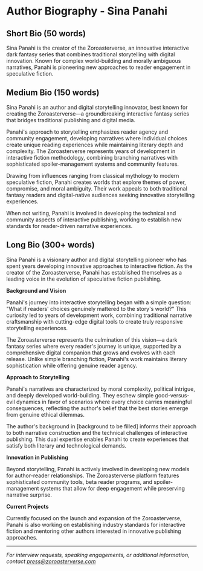 # Author Biography - Sina Panahi

## Short Bio (50 words)

Sina Panahi is the creator of the Zoroasterverse, an innovative interactive dark fantasy series that combines traditional storytelling with digital innovation. Known for complex world-building and morally ambiguous narratives, Panahi is pioneering new approaches to reader engagement in speculative fiction.

## Medium Bio (150 words)

Sina Panahi is an author and digital storytelling innovator, best known for creating the Zoroasterverse—a groundbreaking interactive fantasy series that bridges traditional publishing and digital media. 

Panahi's approach to storytelling emphasizes reader agency and community engagement, developing narratives where individual choices create unique reading experiences while maintaining literary depth and complexity. The Zoroasterverse represents years of development in interactive fiction methodology, combining branching narratives with sophisticated spoiler-management systems and community features.

Drawing from influences ranging from classical mythology to modern speculative fiction, Panahi creates worlds that explore themes of power, compromise, and moral ambiguity. Their work appeals to both traditional fantasy readers and digital-native audiences seeking innovative storytelling experiences.

When not writing, Panahi is involved in developing the technical and community aspects of interactive publishing, working to establish new standards for reader-driven narrative experiences.

## Long Bio (300+ words)

Sina Panahi is a visionary author and digital storytelling pioneer who has spent years developing innovative approaches to interactive fiction. As the creator of the Zoroasterverse, Panahi has established themselves as a leading voice in the evolution of speculative fiction publishing.

**Background and Vision**

Panahi's journey into interactive storytelling began with a simple question: "What if readers' choices genuinely mattered to the story's world?" This curiosity led to years of development work, combining traditional narrative craftsmanship with cutting-edge digital tools to create truly responsive storytelling experiences.

The Zoroasterverse represents the culmination of this vision—a dark fantasy series where every reader's journey is unique, supported by a comprehensive digital companion that grows and evolves with each release. Unlike simple branching fiction, Panahi's work maintains literary sophistication while offering genuine reader agency.

**Approach to Storytelling**

Panahi's narratives are characterized by moral complexity, political intrigue, and deeply developed world-building. They eschew simple good-versus-evil dynamics in favor of scenarios where every choice carries meaningful consequences, reflecting the author's belief that the best stories emerge from genuine ethical dilemmas.

The author's background in [background to be filled] informs their approach to both narrative construction and the technical challenges of interactive publishing. This dual expertise enables Panahi to create experiences that satisfy both literary and technological demands.

**Innovation in Publishing**

Beyond storytelling, Panahi is actively involved in developing new models for author-reader relationships. The Zoroasterverse platform features sophisticated community tools, beta reader programs, and spoiler-management systems that allow for deep engagement while preserving narrative surprise.

**Current Projects**

Currently focused on the launch and expansion of the Zoroasterverse, Panahi is also working on establishing industry standards for interactive fiction and mentoring other authors interested in innovative publishing approaches.

---

*For interview requests, speaking engagements, or additional information, contact press@zoroasterverse.com*